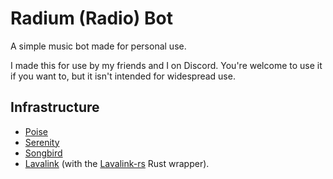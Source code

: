 # Radium (Radio) Bot
A simple music bot made for personal use.

I made this for use by my friends and I on Discord.
You're welcome to use it if you want to, but it isn't intended for
widespread use.

## Infrastructure
- [Poise](https://github.com/kangalioo/poise)
- [Serenity](https://github.com/serenity-rs/serenity)
- [Songbird](https://github.com/serenity-rs/songbird)
- [Lavalink](https://github.com/freyacodes/Lavalink) (with the [Lavalink-rs](https://gitlab.com/vicky5124/lavalink-rs) Rust wrapper).
